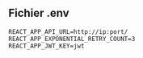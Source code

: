 ## Fichier .env
```
REACT_APP_API_URL=http://ip:port/
REACT_APP_EXPONENTIAL_RETRY_COUNT=3
REACT_APP_JWT_KEY=jwt
```